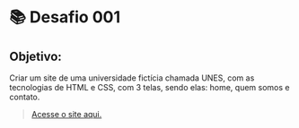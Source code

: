 # 📚 Desafio 001

## Objetivo:

Criar um site de uma universidade fictícia chamada UNES, com as tecnologias de HTML e CSS, com 3 telas, sendo elas: home, quem somos e contato.

> [Acesse o site aqui.]()


